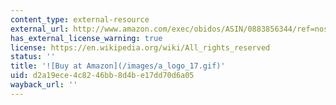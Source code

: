 ```yaml
---
content_type: external-resource
external_url: http://www.amazon.com/exec/obidos/ASIN/0883856344/ref=nosim/mitopencourse-20
has_external_license_warning: true
license: https://en.wikipedia.org/wiki/All_rights_reserved
status: ''
title: '![Buy at Amazon](/images/a_logo_17.gif)'
uid: d2a19ece-4c82-46bb-8d4b-e17dd70d6a05
wayback_url: ''
---
```

